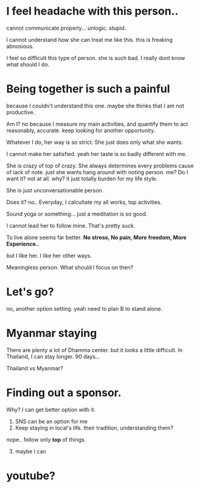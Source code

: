 # I feel headache with this person..

cannot communicate properly...
unlogic.
stupid.

I cannot understand how she can treat me like this.
this is freaking abnosious.


I feel so difficult this type of person.
she is such bad.
I really dont know what should I do.


# Being together is such a painful

because I couldn't understand this one.
maybe she thinks that I am not productive.

Am I?
no
because I measure my main activities, and quantify them
to act reasonably, accurate.
keep looking for another opportunity.

Whatever I do, her way is so strict.
She just does only what she wants.

I cannot make her satisfied.
yeah her taste is so badly different with me.

She is crazy of top of crazy.
She always determines every problems cause of lack of note.
just she wants hang around with noting person.
me? Do I want it?
not at all.
why? it just totally burden for my life style.

She is just unconversationable person.


Does it?
no..
Everyday, I calcultate my all works, top activities.


Sound yoga or something...
just a meditation is so good.

I cannot lead her to follow mine.
That's pretty suck.

To live alone seems far better.
**No stress, No pain, More freedom, More Experience..**

but I like her.
I like her other ways.

Meaningless person.
What should I focus on then?

# Let's go?

no, another option setting.
yeah need to plan B to stand alone.


# Myanmar staying

There are plenty a lot of Dhamma center.
but it looks a little difficult.
In Thailand, I can stay longer.
90 days...

Thailand vs Myanmar?

# Finding out a sponsor.

Why? I can get better option with it.

1. SNS can be an option for me
2. Keep staying in local's life. their tradition, understanding them?

nope.. follow only **top** of things.

3. maybe I can 

# youtube?


